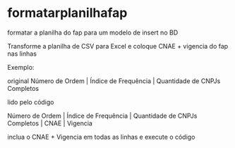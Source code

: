 # formatarplanilhafap
formatar a planilha do fap para um modelo de insert no BD

Transforme a planilha de CSV para Excel e coloque CNAE + vigencia do fap nas linhas

Exemplo:

original
Número de Ordem |	Índice de Frequência	| Quantidade de CNPJs Completos

lido pelo código

Número de Ordem |	Índice de Frequência	| Quantidade de CNPJs Completos | CNAE | Vigencia


inclua o CNAE  + Vigencia em todas as linhas e execute o código
